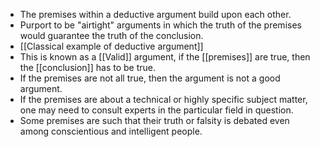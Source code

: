 - The premises within a deductive argument build upon each other.
- Purport to be "airtight" arguments in which the truth of the premises would guarantee the truth of the conclusion.
- [[Classical example of deductive argument]]
- This is known as a [[Valid]] argument, if the [[premises]] are true, then the [[conclusion]] has to be true.
- If the premises are not all true, then the argument is not a good argument.
- If the premises are about a technical or highly specific subject matter, one may need to consult experts in the particular field in question.
- Some premises are such that their truth or falsity is debated even among conscientious and intelligent people.